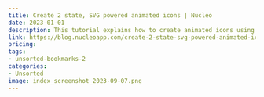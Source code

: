 ```yaml
---
title: Create 2 state, SVG powered animated icons | Nucleo
date: 2023-01-01
description: This tutorial explains how to create animated icons using SVG and JavaScript. It provides sample code and step-by-step instructions for creating 2-state, SVG-powered animated icons.
link: https://blog.nucleoapp.com/create-2-state-svg-powered-animated-icons-76ed19160a7e
pricing: 
tags: 
- unsorted-bookmarks-2 
categories: 
- Unsorted 
image: index_screenshot_2023-09-07.png
---
```

